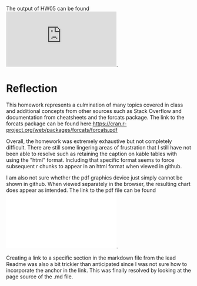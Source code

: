 
The output of HW05 can be found ![here](https://github.com/Shirlett/STAT545-hw-Hall-Shirlett/blob/master/HW05/STAT545-HW05.md).


# Reflection
This homework represents a culmination of many topics covered in class and additional concepts from other sources such as Stack Overflow and documentation from cheatsheets and the forcats package. The link to the forcats package can be found here:https://cran.r-project.org/web/packages/forcats/forcats.pdf

Overall, the homework was extremely exhaustive but not completely difficult. There are still some lingering areas of frustration that I still have not been able to resolve such as retaining the caption on kable tables with using the "html" format. Including that specific format seems to force subsequent r chunks to appear in an html format when viewed in github. 

I am also not sure whether the pdf graphics device just simply cannot be shown in github. When viewed separately in the browser, the resulting chart does appear as intended. The link to the pdf file can be found ![here](STAT545-hw-Hall-Shirlett/HW05/img/long_live_plot_pdf.pdf).

Creating a link to a specific section in the markdown file from the lead Readme was also a bit trickier than anticipated since I was not sure how to incorporate the anchor in the link. This was finally resolved by looking at the page source of the .md file.
